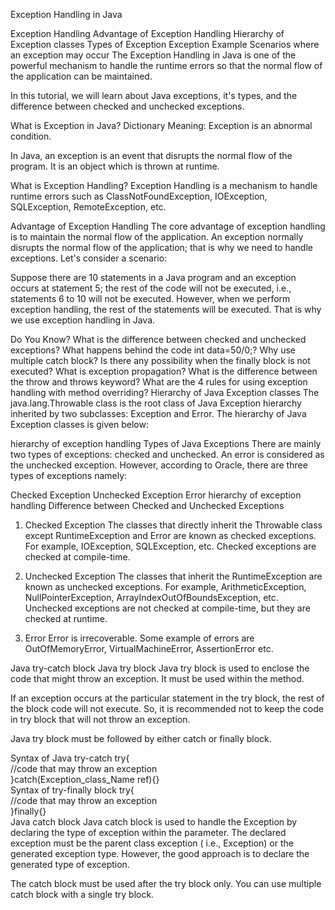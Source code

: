 Exception Handling in Java

Exception Handling
Advantage of Exception Handling
Hierarchy of Exception classes
Types of Exception
Exception Example
Scenarios where an exception may occur
The Exception Handling in Java is one of the powerful mechanism to handle the runtime errors so that the normal flow of the application can be maintained.

In this tutorial, we will learn about Java exceptions, it's types, and the difference between checked and unchecked exceptions.

What is Exception in Java?
Dictionary Meaning: Exception is an abnormal condition.

In Java, an exception is an event that disrupts the normal flow of the program. It is an object which is thrown at runtime.

What is Exception Handling?
Exception Handling is a mechanism to handle runtime errors such as ClassNotFoundException, IOException, SQLException, RemoteException, etc.


Advantage of Exception Handling
The core advantage of exception handling is to maintain the normal flow of the application. An exception normally disrupts the normal flow of the application; that is why we need to handle exceptions. Let's consider a scenario:


Suppose there are 10 statements in a Java program and an exception occurs at statement 5; the rest of the code will not be executed, i.e., statements 6 to 10 will not be executed. However, when we perform exception handling, the rest of the statements will be executed. That is why we use exception handling in Java.

Do You Know?
What is the difference between checked and unchecked exceptions?
What happens behind the code int data=50/0;?
Why use multiple catch block?
Is there any possibility when the finally block is not executed?
What is exception propagation?
What is the difference between the throw and throws keyword?
What are the 4 rules for using exception handling with method overriding?
Hierarchy of Java Exception classes
The java.lang.Throwable class is the root class of Java Exception hierarchy inherited by two subclasses: Exception and Error. The hierarchy of Java Exception classes is given below:

hierarchy of exception handling
Types of Java Exceptions
There are mainly two types of exceptions: checked and unchecked. An error is considered as the unchecked exception. However, according to Oracle, there are three types of exceptions namely:

Checked Exception
Unchecked Exception
Error
hierarchy of exception handling
Difference between Checked and Unchecked Exceptions
1) Checked Exception
The classes that directly inherit the Throwable class except RuntimeException and Error are known as checked exceptions. For example, IOException, SQLException, etc. Checked exceptions are checked at compile-time.

2) Unchecked Exception
The classes that inherit the RuntimeException are known as unchecked exceptions. For example, ArithmeticException, NullPointerException, ArrayIndexOutOfBoundsException, etc. Unchecked exceptions are not checked at compile-time, but they are checked at runtime.

3) Error
Error is irrecoverable. Some example of errors are OutOfMemoryError, VirtualMachineError, AssertionError etc.



Java try-catch block
Java try block
Java try block is used to enclose the code that might throw an exception. It must be used within the method.

If an exception occurs at the particular statement in the try block, the rest of the block code will not execute. So, it is recommended not to keep the code in try block that will not throw an exception.

Java try block must be followed by either catch or finally block.

Syntax of Java try-catch
try{    
//code that may throw an exception    
}catch(Exception_class_Name ref){}    
Syntax of try-finally block
try{    
//code that may throw an exception    
}finally{}    
Java catch block
Java catch block is used to handle the Exception by declaring the type of exception within the parameter. The declared exception must be the parent class exception ( i.e., Exception) or the generated exception type. However, the good approach is to declare the generated type of exception.

The catch block must be used after the try block only. You can use multiple catch block with a single try block.